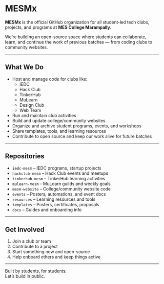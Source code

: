 # MESMx

**MESMx** is the official GitHub organization for all student-led tech clubs, projects, and programs at **MES College Marampally**.

We’re building an open-source space where students can collaborate, learn, and continue the work of previous batches — from coding clubs to community websites.

---

## What We Do

- Host and manage code for clubs like:
  - IEDC
  - Hack Club
  - TinkerHub
  - MuLearn
  - Design Club
  - Web Team
- Run and maintain club activities
- Build and update college/community websites
- Organize and archive student programs, events, and workshops
- Share templates, tools, and learning resources
- Contribute to open source and keep our work alive for future batches


---

## Repositories

- `iedc-mesm` – IEDC programs, startup projects
- `hackclub-mesm` – Hack Club events and meetups
- `tinkerhub-mesm` – TinkerHub learning activities
- `mulearn-mesm` – MuLearn guilds and weekly goals
- `mesm-website` – College/community website code
- `events` – Posters, automations, and event docs
- `resources` – Learning resources and tools
- `templates` – Posters, certificates, proposals
- `docs` – Guides and onboarding info

---

## Get Involved

1. Join a club or team
2. Contribute to a project
3. Start something new and open-source
4. Help onboard others and keep things active

---

Built by students, for students.  
Let’s build in public.

